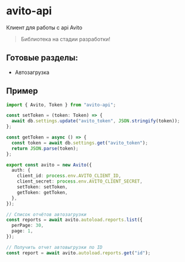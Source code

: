 # avito-api

Клиент для работы с api Avito

> Библиотека на стадии разработки!

## Готовые разделы:

- Автозагрузка

## Пример

```typescript
import { Avito, Token } from "avito-api";

const setToken = (token: Token) => {
  await db.settings.update("avito_token", JSON.stringify(token));
};

const getToken = async () => {
  const token = await db.settings.get("avito_token");
  return JSON.parse(token);
};

export const avito = new Avito({
  auth: {
    client_id: process.env.AVITO_CLIENT_ID,
    сlient_secret: process.env.AVITO_CLIENT_SECRET,
    setToken: setToken,
    getToken: getToken,
  },
});

// Список отчётов автозагрузки
const reports = await avito.autoload.reports.list({
  perPage: 30,
  page: 1,
});

// Получить отчет автовыгрузки по ID
const report = await avito.autoload.reports.get("id");
```
